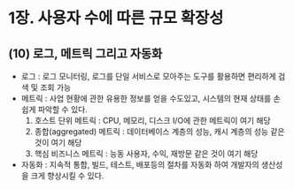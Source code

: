 # 1장. 사용자 수에 따른 규모 확장성

## (10) 로그, 메트릭 그리고 자동화

- 로그 : 로그 모니터링, 로그를 단일 서비스로 모아주는 도구를 활용하면 편리하게 검색 및 조회 가능
- 메트릭 : 사업 현황에 관한 유용한 정보를 얻을 수도있고, 시스템의 현재 상태를 손쉽게 파악할 수 있다.
  1. 호스트 단위 메트릭 : CPU, 메모리, 디스크 I/O에 관한 메트릭이 여기 해당
  2. 종합(aggregated) 메트릭 : 데이터베이스 계층의 성능, 캐시 계층의 성능 같은것이 여기 해당
  3. 핵심 비즈니스 메트릭 : 능동 사용자, 수익, 재방문 같은 것이 여기 해당
- 자동화 : 지속적 통합, 빌드, 테스트, 배포등의 절차를 자동화 하여 개발자의 생산성을 크게 향상시킬 수 있다.